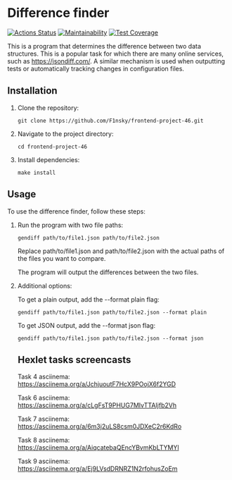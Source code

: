 # Difference finder

[![Actions Status](https://github.com/F1nsky/frontend-project-46/workflows/hexlet-check/badge.svg)](https://github.com/F1nsky/frontend-project-46/actions)
[![Maintainability](https://api.codeclimate.com/v1/badges/727434c725ea78375da8/maintainability)](https://codeclimate.com/github/F1nsky/frontend-project-46/maintainability)
[![Test Coverage](https://api.codeclimate.com/v1/badges/727434c725ea78375da8/test_coverage)](https://codeclimate.com/github/F1nsky/frontend-project-46/test_coverage)

This is a program that determines the difference between two data structures. This is a popular task for which there are many online services, such as https://jsondiff.com/. A similar mechanism is used when outputting tests or automatically tracking changes in configuration files.

## Installation

1. Clone the repository:
   ```
   git clone https://github.com/F1nsky/frontend-project-46.git
   ```
2. Navigate to the project directory:
   ```
   cd frontend-project-46
   ```
3. Install dependencies:
   ```
   make install
   ```

## Usage

To use the difference finder, follow these steps:

1. Run the program with two file paths:
   ```
   gendiff path/to/file1.json path/to/file2.json
   ```
   Replace path/to/file1.json and path/to/file2.json with the actual paths of the files you want to compare.
   
   The program will output the differences between the two files.
   
2. Additional options:
   
   To get a plain output, add the --format plain flag:
   ```
   gendiff path/to/file1.json path/to/file2.json --format plain
   ```
   To get JSON output, add the --format json flag:
   ```
   gendiff path/to/file1.json path/to/file2.json --format json
   ```
   ## Hexlet tasks screencasts

   Task 4 asciinema: https://asciinema.org/a/JchjuoutF7HcX9POojX6f2YGD

   Task 6 asciinema: https://asciinema.org/a/cLgFsT9PHUG7MIvTTAIjfb2Vh

   Task 7 asciinema: https://asciinema.org/a/6m3j2uLS8csm0JDXeC2r6KdRo

   Task 8 asciinema: https://asciinema.org/a/AiqcatebaQEncYBvmKbLTYMYl

   Task 9 asciinema: https://asciinema.org/a/Ej9LVsdDRNRZ1N2rfohusZoEm
